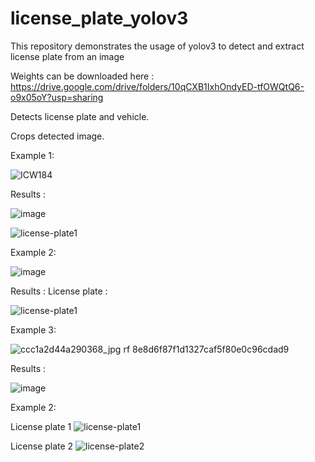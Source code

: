 # license_plate_yolov3
This repository demonstrates the usage of yolov3 to detect and extract license plate from an image

Weights can be downloaded here : https://drive.google.com/drive/folders/10qCXB1IxhOndyED-tfOWQtQ6-o9x05oY?usp=sharing

Detects license plate and vehicle.

Crops detected image.

Example 1:







![ICW184](https://user-images.githubusercontent.com/84384057/148692740-9d4387a4-ba26-4855-a87d-9fd5e4b986b4.jpg)





Results :


![image](https://user-images.githubusercontent.com/84384057/148692755-ff7c3046-c97a-479d-a302-edd7680b7baf.png)


![license-plate1](https://user-images.githubusercontent.com/84384057/148692767-f876cb2d-fe6a-4257-bd64-4e507b856ae2.jpg)



Example 2:



![image](https://user-images.githubusercontent.com/84384057/148692608-a7b411da-213a-43a1-94ca-e5e32076f527.png)



Results :
License plate :



![license-plate1](https://user-images.githubusercontent.com/84384057/148692594-0588b03f-1cf9-4cc4-99e0-be3bb589d34e.jpg)



Example 3:


![ccc1a2d44a290368_jpg rf 8e8d6f87f1d1327caf5f80e0c96cdad9](https://user-images.githubusercontent.com/84384057/148692301-c02165fd-b9c4-4d58-a3e8-75f31abb3c55.jpg)

Results :





![image](https://user-images.githubusercontent.com/84384057/148692382-70ff3369-1436-403a-9536-87bab2341a36.png)



Example 2:



License plate 1
![license-plate1](https://user-images.githubusercontent.com/84384057/148692314-e8cf58f3-8ff9-4206-92f1-a3e261c86cb7.jpg)


License plate 2
![license-plate2](https://user-images.githubusercontent.com/84384057/148692320-481b3cf2-ce18-420c-9095-075caac9cc8c.jpg)


